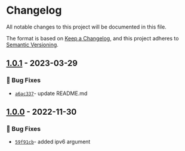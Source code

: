 # Changelog
All notable changes to this project will be documented in this file.

The format is based on [Keep a Changelog](https://keepachangelog.com/en/1.0.0/),
and this project adheres to [Semantic Versioning](https://semver.org/spec/v2.0.0.html).

## [1.0.1] - 2023-03-29
### :bug: Bug Fixes
- [`a6ac337`](https://github.com/clouddrove/terraform-gcp-subnet/commit/a6ac337799f811c0eeeee7e9a263994b8bdb3cb2)- update README.md

## [1.0.0] - 2022-11-30
### :bug: Bug Fixes
- [`59f91cb`](https://github.com/clouddrove/terraform-gcp-subnet/commit/59f91cb122b37baa6f4052d4804a9c2728e72531)- added ipv6 argument



[1.0.1]: https://github.com/clouddrove/terraform-gcp-subnet/releases/tag/1.0.1
[1.0.0]: https://github.com/clouddrove/terraform-gcp-subnet/compare/1.0.0...master
